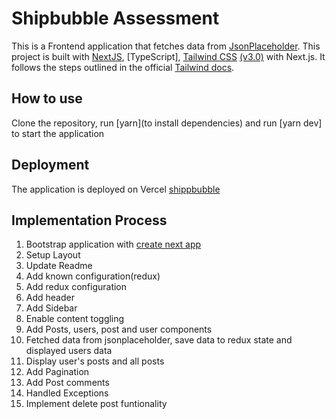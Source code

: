 # Shipbubble Assessment

This is a Frontend application that fetches data from [JsonPlaceholder](https://jsonplaceholder.typicode.com/). This project is built with [NextJS](https://nextjs.org/), [TypeScript], [Tailwind CSS](https://tailwindcss.com/) [(v3.0)](https://tailwindcss.com/blog/tailwindcss-v3) with Next.js. It follows the steps outlined in the official [Tailwind docs](https://tailwindcss.com/docs/guides/nextjs).

## How to use

Clone the repository, run [yarn](to install dependencies) and run [yarn dev] to start the application

## Deployment

The application is deployed on Vercel [shippbubble](https://shipbubble.vercel.app/)

## Implementation Process

1. Bootstrap application with [create next app](https://yarnpkg.com/lang/en/docs/cli/create/)
2. Setup Layout
3. Update Readme
4. Add known configuration(redux)
5. Add redux configuration
6. Add header
7. Add Sidebar
8. Enable content toggling
9. Add Posts, users, post and user components
10. Fetched data from jsonplaceholder, save data to redux state and displayed users data
11. Display user's posts and all posts
12. Add Pagination
13. Add Post comments
14. Handled Exceptions
15. Implement delete post funtionality
